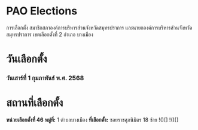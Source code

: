 # PAO Elections
  การเลือกตั้ง สมาชิกสภาองค์การบริหารส่วนจังหวัดสมุทรปราการ และนายกองค์การบริหารส่วนจังหวัดสมุทรปราการ เขตเลือกตั้งที่ 2 อำเภอ บางเมือง

# วันเลือกตั้ง 
### วันเสาร์ที่ 1 กุมภาพันธ์ พ.ศ. 2568

# สถานที่เลือกตั้ง
**หน่วยเลือกตั้งที่ 46**
**หมู่ที่:** 1 ตำบลบางเมือง
**ที่เลือกตั้ง:** ซอยราชศุภนิมิตร 18 ซ้าย
!()[]
!()[]
